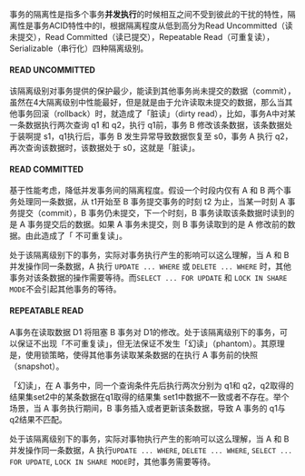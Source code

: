 事务的隔离性是指多个事务**并发执行**的时候相互之间不受到彼此的干扰的特性，隔离性是事务ACID特性中的I，根据隔离程度从低到高分为Read Uncommitted（读未提交），Read Committed（读已提交），Repeatable Read（可重复读），Serializable（串行化）四种隔离级别。



#### READ UNCOMMITTED

该隔离级别对事务提供的保护最少，能读到其他事务尚未提交的数据（commit），虽然在4大隔离级别中性能最好，但是就是由于允许读取未提交的数据，那么当其他事务回滚（rollback）时，就造成了「脏读」（dirty read），比如，事务A中对某一条数据执行两次查询 q1 和 q2，执行 q1前，事务 B 修改该条数据，该条数据处于装啊提 s1，q1执行后，事务 B 发生异常导致数据恢复至 s0，事务 A 执行 q2，再次查询该数据时，该数据处于 s0，这就是「脏读」。

#### READ COMMITTED

基于性能考虑，降低并发事务间的隔离程度。假设一个时段内仅有 A 和 B 两个事务处理同一条数据，从 t1开始至 B 事务提交事务的时刻 t2 为止，当某一时刻 A 事务提交（commit），B 事务仍未提交，下一个时刻，B 事务读取该条数据时读到的是 A 事务提交后的数据。如果 A 事务未提交，则 B 事务读取到的是 A 修改前的数据。由此造成了「 不可重复读」。

处于该隔离级别下的事务，实际对事务执行产生的影响可以这么理解，当 A 和 B 并发操作同一条数据，A 执行 `UPDATE ... WHERE` 或 `DELETE ... WHERE` 时，其他事务对该条数据的操作需要等待。而`SELECT ... FOR UPDATE` 和 `LOCK IN SHARE MODE`不会引起其他事务的等待。

#### REPEATABLE READ

A事务在读取数据 D1 将阻塞 B 事务对 D1的修改。处于该隔离级别下的事务，可以保证不出现「不可重复读」，但无法保证不发生「幻读」（phantom）。其原理是，使用锁策略，使得其他事务读取某条数据的在执行 A 事务前的快照（snapshot）。

「幻读」，在 A 事务中，同一个查询条件先后执行两次分别为 q1和 q2，q2取得的结果集set2中的某条数据在q1取得的结果集 set1中数据不一致或者不存在。举个场景，当 A 事务执行期间，B 事务插入或者更新该条数据，导致 A 事务的 q1与 q2结果不匹配。

处于该隔离级别下的事务，实际对事物执行产生的影响可以这么理解，当 A 和 B 并发操作同一条数据，A 执行`UPDATE ... WHERE`, `DELETE ... WHERE`, `SELECT ... FOR UPDATE`,  `LOCK IN SHARE MODE`时，其他事务需要等待。